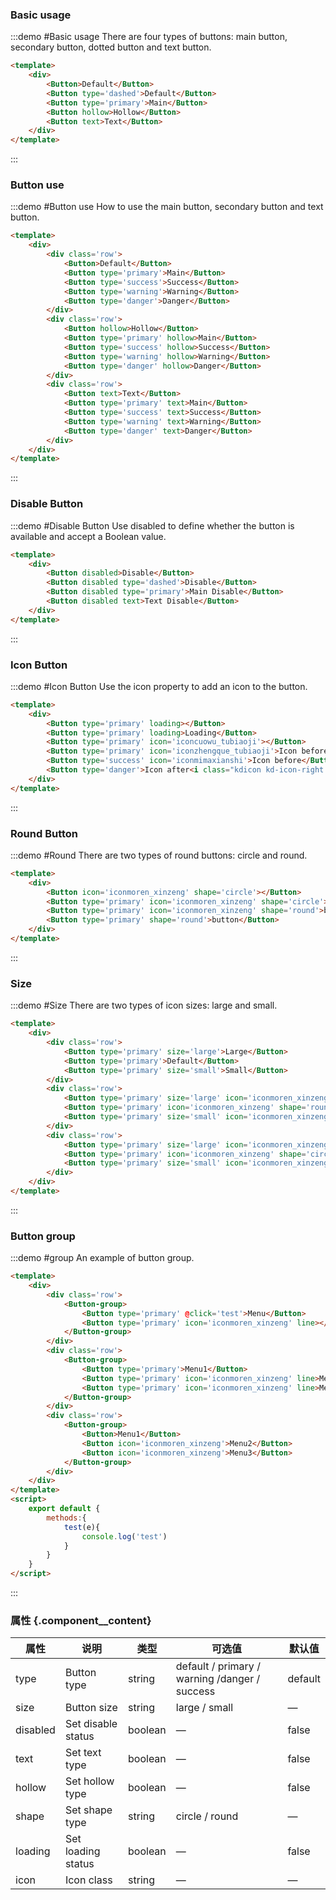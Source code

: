 ### Basic usage
:::demo #Basic usage There are four types of buttons: main button, secondary button, dotted button and text button.

```html
<template>
    <div>
        <Button>Default</Button>
        <Button type='dashed'>Default</Button>
        <Button type='primary'>Main</Button>
        <Button hollow>Hollow</Button>
        <Button text>Text</Button>
    </div>
</template>
```
:::

### Button use
:::demo #Button use How to use the main button, secondary button and text button.

```html
<template>
    <div>
        <div class='row'>
            <Button>Default</Button>
            <Button type='primary'>Main</Button>
            <Button type='success'>Success</Button>
            <Button type='warning'>Warning</Button>
            <Button type='danger'>Danger</Button>
        </div>
        <div class='row'>
            <Button hollow>Hollow</Button>
            <Button type='primary' hollow>Main</Button>
            <Button type='success' hollow>Success</Button>
            <Button type='warning' hollow>Warning</Button>
            <Button type='danger' hollow>Danger</Button>
        </div>
        <div class='row'>
            <Button text>Text</Button>
            <Button type='primary' text>Main</Button>
            <Button type='success' text>Success</Button>
            <Button type='warning' text>Warning</Button>
            <Button type='danger' text>Danger</Button>
        </div>
    </div>
</template>
```
:::


### Disable Button
:::demo #Disable Button Use disabled to define whether the button is available and accept a Boolean value.



```html
<template>
    <div>
        <Button disabled>Disable</Button>
        <Button disabled type='dashed'>Disable</Button>
        <Button disabled type='primary'>Main Disable</Button>
        <Button disabled text>Text Disable</Button>
    </div>
</template>
```
:::



### Icon Button
:::demo #Icon Button Use the icon property to add an icon to the button.

```html
<template>
    <div>
        <Button type='primary' loading></Button>
        <Button type='primary' loading>Loading</Button>
        <Button type='primary' icon='iconcuowu_tubiaoji'></Button>
        <Button type='primary' icon='iconzhengque_tubiaoji'>Icon before</Button>
        <Button type='success' icon='iconmimaxianshi'>Icon before</Button>
        <Button type='danger'>Icon after<i class="kdicon kd-icon-right iconsousuo"></i></Button>
    </div>
</template>
```

:::

### Round Button 
:::demo #Round There are two types of round buttons: circle and round.

```html
<template>
    <div>
        <Button icon='iconmoren_xinzeng' shape='circle'></Button>
        <Button type='primary' icon='iconmoren_xinzeng' shape='circle'></Button>
        <Button type='primary' icon='iconmoren_xinzeng' shape='round'>button</Button>
        <Button type='primary' shape='round'>button</Button> 
    </div>
</template>
```
:::

### Size
:::demo #Size There are two types of icon sizes: large and small.

```html
<template>
    <div>
        <div class='row'>
            <Button type='primary' size='large'>Large</Button>
            <Button type='primary'>Default</Button>
            <Button type='primary' size='small'>Small</Button>
        </div>
        <div class='row'>
            <Button type='primary' size='large' icon='iconmoren_xinzeng' shape='round'>Large</Button>
            <Button type='primary' icon='iconmoren_xinzeng' shape='round'>Default</Button>
            <Button type='primary' size='small' icon='iconmoren_xinzeng' shape='round'>Small</Button>
        </div>
        <div class='row'>
            <Button type='primary' size='large' icon='iconmoren_xinzeng' shape='circle'></Button>
            <Button type='primary' icon='iconmoren_xinzeng' shape='circle'></Button>
            <Button type='primary' size='small' icon='iconmoren_xinzeng' shape='circle'></Button>
        </div>
    </div>
</template>
```
:::

### Button group
:::demo #group An example of button group.

```html
<template>
    <div>
        <div class='row'>
            <Button-group>
                <Button type='primary' @click='test'>Menu</Button>
                <Button type='primary' icon='iconmoren_xinzeng' line></Button>
            </Button-group>
        </div>
        <div class='row'>
            <Button-group>
                <Button type='primary'>Menu1</Button>
                <Button type='primary' icon='iconmoren_xinzeng' line>Menu2</Button>
                <Button type='primary' icon='iconmoren_xinzeng' line>Menu3</Button>
            </Button-group>
        </div>
        <div class='row'>
            <Button-group>
                <Button>Menu1</Button>
                <Button icon='iconmoren_xinzeng'>Menu2</Button>
                <Button icon='iconmoren_xinzeng'>Menu3</Button>
            </Button-group>
        </div>
    </div>
</template>
<script>
    export default {
        methods:{
            test(e){
                console.log('test')
            }
        }
    }
</script>
```
:::

### 属性 {.component__content}
| 属性      | 说明    | 类型      | 可选值       | 默认值   |
|---------- |-------- |---------- |-------------  |-------- |
| type     | Button type   | string    | default / primary / warning /danger / success | default
| size     | Button size   | string    | large / small |     —    |
| disabled  | Set disable status   | boolean  |     —     |    false   |
| text  | Set text type   | boolean  |     —     |    false   |
| hollow  | Set hollow type   | boolean  |     —     |    false   |
| shape  | Set shape type   | string  |     circle / round     |    —   |
| loading  | Set loading status   | boolean  |    —      |    false   |
| icon  | Icon class   | string  |     —     |    —   |
